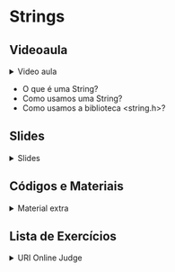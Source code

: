 Strings
====================================

## Videoaula

<details>
    <summary>Video aula</summary>

<iframe width="560" height="315" src="https://www.youtube.com/embed/23fwpId9XEQ" title="YouTube video player" frameborder="0" allow="accelerometer; autoplay; clipboard-write; encrypted-media; gyroscope; picture-in-picture" allowfullscreen></iframe>

</details>

- O que é uma String?
- Como usamos uma String? 
- Como usamos a biblioteca <string.h>?

## Slides

<details>
    <summary>Slides</summary>

<iframe src="https://docs.google.com/presentation/d/e/2PACX-1vRC6a3oempQX3r-vWG2Hj51uvv6kC8Y_eXDBmUmSGA09rWI3nQiOWG7dd1hwDO1RQ/embed?start=false&loop=false&delayms=3000" frameborder="0" width="480" height="299" allowfullscreen="true" mozallowfullscreen="true" webkitallowfullscreen="true"></iframe>

</details>

## Códigos e Materiais

<details>
    <summary>Material extra</summary>

<div markdown=1>

- [Tabela ASCII - Completa](https://carlacastanho.github.io/Material-de-APC/assets/files/ASCII.pdf)

</div>
</details>

## Lista de Exercícios

<details>
    <summary>URI Online Judge</summary>

<div markdown=1>

- Lista de Exercícios 04
  - Acessem o [URI Online Judge](https://www.urionlinejudge.com.br/judge/en/login) e entrem na disciplina GE Iniciante.
  - ID da disciplina: 7550
  - Chave: XMGN22y
- Exercícios Extras
    - [[URI 1871] Zero vale Zero](https://www.urionlinejudge.com.br/judge/pt/problems/view/1871)
    - [[URI 2694] Problema com a Calculadora](https://www.urionlinejudge.com.br/judge/pt/problems/view/2694)
- Desafio
    - [[URI 1278] Justificador II](https://www.urionlinejudge.com.br/judge/pt/problems/view/1278)

